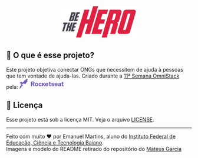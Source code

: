 <h1 align="center">
    <img alt="Semana OmniStack" src=".github/bethehero.svg" width="200px" />
</h1>

## 🤔  O que é esse projeto?
Este projeto objetiva conectar ONGs que necessitem de ajuda à pessoas que tem vontade de ajuda-las.
Criado durante a [11ª Semana OmniStack](https://rocketseat.com.br/week/inscricao/11.0) pela:
<img alt="Rocketseat" src=".github/rocket.svg" width="120px" />

## :memo: Licença
Esse projeto está sob a licença MIT. Veja o arquivo [LICENSE](LICENSE).

---
Feito com muito ❤  por Emanuel Martins, aluno do [Instituto Federal de Educação, Ciência e Tecnologia Baiano](https://ifbaiano.edu.br/portal/).<br>
Imagens e modelo do README retirado do repositório do [Mateus Garcia](https://github.com/mpgxc)
